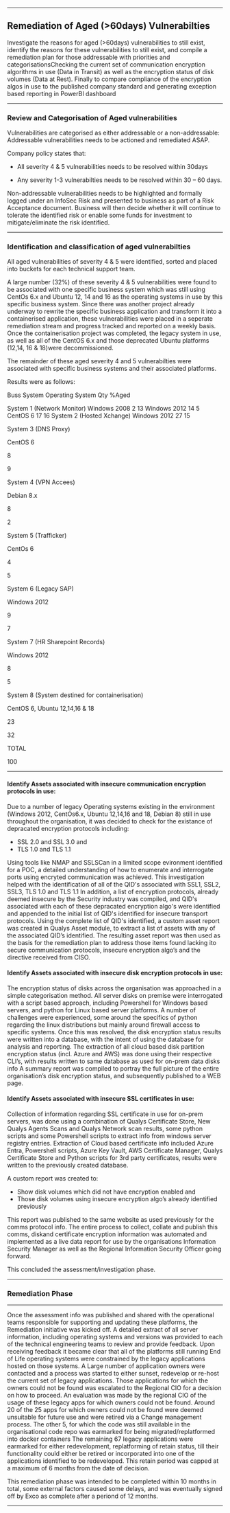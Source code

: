 

---

## Remediation of Aged (>60days) Vulnerabilties 

Investigate the reasons for aged (>60days) vulnerabilities to still exist, identify the reasons for these vulnerabilities to still exist, and compile a remediation plan for those addressable with priorities and categorisationsChecking the current set of communication encryption algorithms in use (Data in Transit) as well as the encryption status of disk volumes (Data at Rest). Finally to compare compliance of the encryption algos in use to the published company standard and generating exception based reporting in PowerBI dashboard

---

### Review and Categorisation of Aged vulnerabilities

Vulnerabilities are categorised as either addressable or a non-addressable:
Addressable vulnerabilities needs to be actioned and remediated ASAP.

Company policy states that:

- All severity 4 & 5 vulnerabilities needs to be resolved within 30days

- Any severity 1-3 vulnerabilties needs to be resolved within 30 – 60 days.

Non-addressable vulnerabilities needs to be highlighted and formally logged under an InfoSec Risk and presented to business as part of a Risk Acceptance document. Business will then decide whether it will continue to tolerate the identified risk or enable some funds for investment to mitigate/eliminate the risk identified.

---

### Identification and classification of aged vulnerabilties

All aged vulnerabilities of severity 4 & 5 were identified, sorted and placed into buckets for each technical support team.

A large number (32%) of these severity 4 & 5 vulnerabilities were found to be associated with one specific business system which was still using CentOs 6.x and Ubuntu 12, 14 and 16 as the operating systems in use by this specific business system. Since there was another project already underway to rewrite the specific business application and transform it into a containerised application, these vulnerabilities were placed in a seperate remediation stream and progress tracked and reported on a weekly basis. Once the containerisation project was completed, the legacy system in use, as well as all of the CentOS 6.x and those deprecated Ubuntu platforms (12,14, 16 & 18)were decommissioned.

The remainder of these aged severity 4 and 5 vulnerabilties were associated with specific business systems and their associated platforms.

Results were as follows:



Buss System				Operating System	Qty		%Aged

System 1 (Network Monitor)		Windows 2008		2		13
					Windows 2012		14		5
					CentOS 6			17		16
System 2 (Hosted Xchange)		Windows 2012		27		15

System 3 (DNS Proxy)

CentOS 6

8

9

System 4 (VPN Accees)

Debian 8.x

8

2

System 5 (Trafficker)

CentOs 6

4

5

System 6 (Legacy SAP)

Windows 2012

9

7

System 7 (HR Sharepoint Records)

Windows 2012

8

5

System 8 (System destined for containerisation)

CentOS 6, Ubuntu 12,14,16 & 18

23

32

TOTAL

100







---

#### Identify Assets associated with insecure communication encryption protocols in use:

Due to a number of legacy Operating systems existing in the environment (Windows 2012, CentOs6.x, Ubuntu 12,14,16 and 18, Debian 8) still in use throughout the organisation, it was decided to check for the existance of depracated encryption protocols including:
- SSL 2.0 and SSL 3.0 and
- TLS 1.0 and TLS 1.1

Using tools like NMAP and SSLSCan in a limited scope evironment identified for a POC, a detailed understanding of how to enumerate and interrogate ports using encryted communication was achieved.
This investigation helped with the identification of all of the QID's associated with SSL1, SSL2, SSL3, TLS 1.0 and TLS 1.1 In addition, a list of encryption protocols, already deemed insecure by the Security industry was compiled, and QID's associated with each of these depracated encryption algo's were identified and appended to the initial list of QID's identified for insecure transport protocols.
Using the complete list of QID's identified, a custom asset report was created in Qualys Asset module, to extract a list of assets with any of the associated QID’s identified. The resulting asset report was then used as the basis for the remediation plan to address those items found lacking ito secure communication protocols, insecure encryption algo’s and the directive received from CISO.

#### Identify Assets associated with insecure disk encryption protocols in use:

The encryption status of disks across the organisation was approached in a simple categorisation method.
All server disks on premise were interrogated with a script based approach, including Powershell for Windows based servers, and python for Linux based server platforms. A number of challenges were experienced, some around the specifics of python regarding the linux distributions but mainly around firewall access to specific systems. Once this was resolved, the disk encryption status results were written into a database, with the intent of using the database for analysis and reporting. The extraction of all cloud based disk partition encryption status (incl. Azure and AWS) was done using their respective CLI’s, with results written to same database as used for on-prem data disks info
A summary report was compiled to portray the full picture of the entire organisation’s disk encryption status, and subsequently published to a WEB page.

#### Identify Assets associated with insecure SSL certificates in use:

Collection of information regarding SSL certificate in use for on-prem servers, was done using a combination of Qualys Certificate Store, New Qualys Agents Scans and Qualys Network scan results, some python scripts and some Powershell scripts to extract info from windows server registry entries.
Extraction of Cloud based certificate info included Azure Entra, Powershell scripts, Azure Key Vault, AWS Certificate Manager, Qualys Certificate Store and Python scripts for 3rd party certificates, results were written to the previously created database.

A custom report was created to:
- Show disk volumes which did not have encryption enabled and
- Those disk volumes using insecure encryption algo’s already identified previously

This report was published to the same website as used previously for the comms protocol info. The entire process to collect, collate and publish this comms, diskand certificate encryption information was automated and implemented as a live data report for use by the organisations Information Security Manager as well as the Regional Information Security Officer going forward.

This concluded the assessment/investigation phase.


---

### Remediation Phase

---

Once the assessment info was published and shared with the operational teams responsible for supporting and updating these platforms, the Remediation initiative was kicked off.
A detailed extract of all server information, including operating systems and versions was provided to each of the technical engineering teams to review and provide feedback.
Upon receiving feedback it became clear that all of the platforms still running End of Life operating systems were constrained by the legacy applications hosted on those systems. A Large number of application owners were contacted and a process was started to either sunset, redevelop or re-host the current set of legacy applications.
Those applications for which the owners could not be found was escalated to the Regional CIO for a decision on how to proceed. An evaluation was made by the regional CIO of the usage of these legacy apps for which owners could not be found. Around 20 of the 25 apps for which owners could not be found were deemed unsuitable for future use and were retired via a Change management process. The other 5, for which the code was still available in the organisational code repo was earmarked for being migrated/replatformed into docker containers
The remaining 67 legacy applications were earmarked for either redevelopment, replatforming of retain status, till their functionality could either be retired or incorporated into one of the applications identified to be redeveloped. This retain period was capped at a maximum of 6 months from the date of decision.

This remediation phase was intended to be completed within 10 months in total, some external factors caused some delays, and was eventually signed off by Exco as complete after a periond of 12 months.

---

